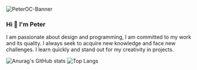 ![PeterOC-Banner](https://user-images.githubusercontent.com/98455285/157261177-08abbd9c-d89d-4599-980c-35159af9e8f7.gif)

### Hi 👋 I'm Peter
I am passionate about design and programming, I am committed to my work and its quality. I always seek to acquire new knowledge and face new challenges. I learn quickly and stand out for my creativity in projects.

![Anurag's GitHub stats](https://github-readme-stats.vercel.app/api?username=Peter-OC&hide_title=true&hide=issues&show_icons=truetrue&theme=radical) ![Top Langs](https://github-readme-stats.vercel.app/api/top-langs/?username=Peter-OC&card_width=250&langs_count=6&layout=compact&theme=tokyonight)

<!--
**Peter-OC/Peter-OC** is a ✨ _special_ ✨ repository because its `README.md` (this file) appears on your GitHub profile.

Here are some ideas to get you started:

- 🔭 I’m currently working on ...
- 🌱 I’m currently learning ...
- 👯 I’m looking to collaborate on ...
- 🤔 I’m looking for help with ...
- 💬 Ask me about ...
- 📫 How to reach me: ...
- 😄 Pronouns: ...
- ⚡ Fun fact: ...
-->
